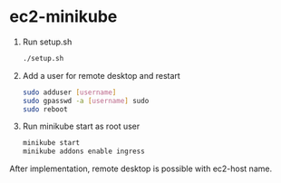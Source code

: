 # ec2-minikube

1. Run setup.sh

    ```bash
    ./setup.sh
    ```

2. Add a user for remote desktop and restart

    ```bash
    sudo adduser [username]
    sudo gpasswd -a [username] sudo
    sudo reboot
    ```

3. Run minikube start as root user

    ```bash
    minikube start
    minikube addons enable ingress
    ```

After implementation, remote desktop is possible with ec2-host name.
